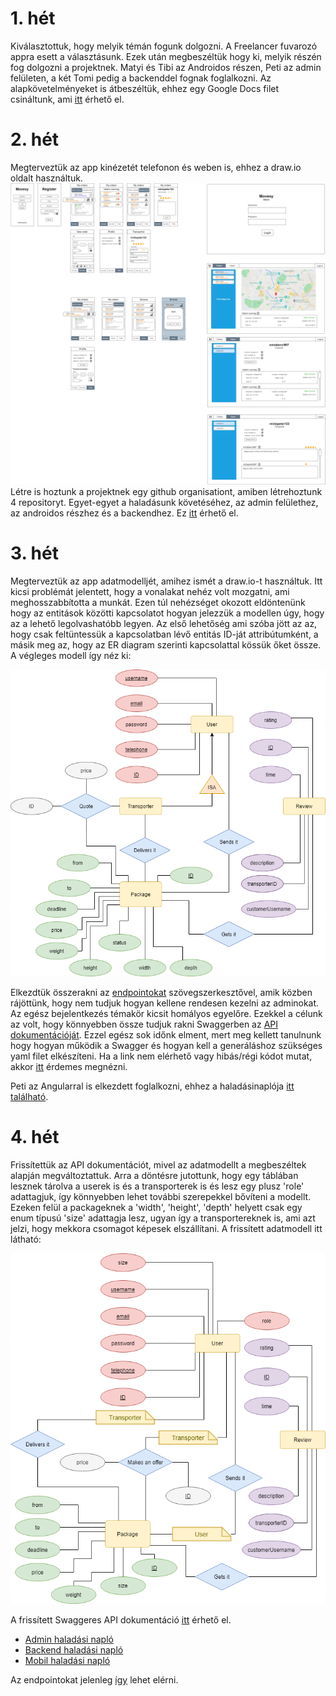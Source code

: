﻿# 1. hét
Kiválasztottuk, hogy melyik témán fogunk dolgozni. A Freelancer fuvarozó appra esett a választásunk. Ezek után megbeszéltük hogy ki, melyik részén fog dolgozni a projektnek. Matyi és Tibi az Androidos részen, Peti az admin felületen, a két Tomi pedig a backenddel fognak foglalkozni.
Az alapkövetelményeket is átbeszéltük, ehhez egy Google Docs filet csináltunk, ami [itt](https://docs.google.com/document/d/1WAVCBwguPUmWpYPLFZEydfawg5oTvkpmgPByFnkI8vU/edit) érhető el.
# 2. hét
Megterveztük az app kinézetét telefonon és weben is, ehhez a draw.io oldalt használtuk.
![A tervet itt lehet megnézni](https://raw.githubusercontent.com/Movesy/movesy/main/docs/mockup.png)
Létre is hoztunk a projektnek egy github organisationt, amiben létrehoztunk 4 repositoryt. Egyet-egyet a haladásunk követéséhez, az admin felülethez, az androidos részhez és a backendhez. Ez [itt](https://github.com/Movesy) érhető el.

# 3. hét

Megterveztük az app adatmodelljét, amihez ismét a draw.io-t használtuk. Itt kicsi problémát jelentett, hogy a vonalakat nehéz volt mozgatni, ami meghosszabbította a munkát. Ezen túl nehézséget okozott eldöntenünk hogy az entitások közötti kapcsolatot hogyan jelezzük a modellen úgy, hogy az a lehető legolvashatóbb legyen. Az első lehetőség ami szóba jött az az, hogy csak feltüntessük a kapcsolatban lévő entitás ID-ját attribútumként, a másik meg az, hogy az ER diagram szerinti kapcsolattal kössük őket össze. A végleges modell így néz ki:

![](https://github.com/Movesy/movesy/blob/main/docs/datamodel_old.png?raw=true)

Elkezdtük összerakni az [endpointokat](https://github.com/Movesy/movesy/blob/main/docs/endpoints.txt) szövegszerkesztővel, amik közben rájöttünk, hogy nem tudjuk hogyan kellene rendesen kezelni az adminokat. Az egész bejelentkezés témakör kicsit homályos egyelőre.
Ezekkel a célunk az volt, hogy könnyebben össze tudjuk rakni Swaggerben az [API dokumentációját](https://app.swaggerhub.com/apis/Mov/MovesyAPI/1.0.0#/). Ezzel egész sok időnk elment, mert meg kellett tanulnunk hogy hogyan működik a Swagger és hogyan kell a generáláshoz szükséges yaml filet elkészíteni. Ha a link nem elérhető vagy hibás/régi kódot mutat, akkor [itt](https://pastebin.com/jJPYBZ53) érdemes megnézni.


Peti az Angularral is elkezdett foglalkozni, ehhez a haladásinaplója [itt található](https://github.com/Movesy/movesy-admin/blob/main/haladasinaplo.md).

# 4. hét

Frissítettük az API dokumentációt, mivel az adatmodellt a megbeszéltek alapján megváltoztattuk. Arra a döntésre jutottunk, hogy egy táblában lesznek tárolva a userek is és a transporterek is és lesz egy plusz 'role' adattagjuk, így könnyebben lehet további szerepekkel bővíteni a modellt. Ezeken felül a packageknek a 'width', 'height', 'depth' helyett csak egy enum típusú 'size' adattagja lesz, ugyan így a transportereknek is, ami azt jelzi, hogy mekkora csomagot képesek elszállítani.
A frissített adatmodell itt látható:

![](https://github.com/Movesy/movesy/blob/main/docs/datamodel.png?raw=true)

A frissített Swaggeres API dokumentáció [itt](https://pastebin.com/Q0BdZpV8) érhető el.

- [Admin haladási napló](https://github.com/Movesy/movesy-admin/blob/main/haladasinaplo.md)
- [Backend haladási napló](https://github.com/Movesy/movesy-backend/blob/master/README.md)
- [Mobil haladási napló](https://github.com/Movesy/movesy-mobile)

Az endpointokat jelenleg [így](https://github.com/Movesy/movesy-backend/blob/master/movesy_backend-openapi.yaml) lehet elérni.
